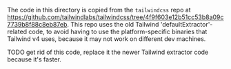 The code in this directory is copied from the `tailwindcss` repo at https://github.com/tailwindlabs/tailwindcss/tree/4f9f603e12b51cc53b8a09c7739b8f88c8eb87eb.
This repo uses the old Tailwind 'defaultExtractor'-related code, to avoid having
to use the platform-specific binaries that Tailwind v4 uses, because it may not work on different dev machines.

TODO get rid of this code, replace it the newer Tailwind extractor code because it's faster.

